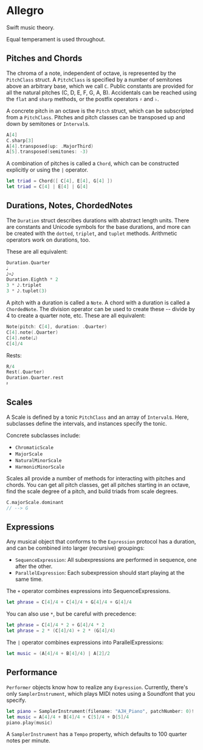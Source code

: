 # Allegro

Swift music theory.

Equal temperament is used throughout.

## Pitches and Chords

The chroma of a note, independent of octave, is represented by the `PitchClass` struct.  A `PitchClass` is specified by a number of semitones above an arbitrary base, which we call `C`.  Public constants are provided for all the natural pitches (C, D, E, F, G, A, B). Accidentals can be reached using the `flat` and `sharp` methods, or the postfix operators `♯` and `♭`.

A concrete pitch in an octave is the `Pitch` struct, which can be subscripted from a `PitchClass`.  Pitches and pitch classes can be transposed up and down by semitones or `Interval`s.

```swift
A[4]
C.sharp[3]
A[4].transposed(up: .MajorThird)
A[5].transposed(semitones: -3)
```

A combination of pitches is called a `Chord`, which can be constructed explicitly or using the `|` operator.

```swift
let triad = Chord([ C[4], E[4], G[4] ])
let triad = C[4] | E[4] | G[4]
```

## Durations, Notes, ChordedNotes

The `Duration` struct describes durations with abstract length units.  There are constants and Unicode symbols for the base durations, and more can be created with the `dotted`, `triplet`, and `tuplet` methods.  Arithmetic operators work on durations, too.  

These are all equivalent:

```swift
Duration.Quarter
𝅘𝅥
𝅘𝅥𝅮+𝅘𝅥𝅮
Duration.Eighth * 2
3 * 𝅘𝅥𝅮.triplet
3 * 𝅘𝅥𝅮.tuplet(3)
```

A pitch with a duration is called a `Note`.  A chord with a duration is called a `ChordedNote`.  The division operator can be used to create these -- divide by 4 to create a quarter note, etc.  These are all equivalent:

```swift
Note(pitch: C[4], duration: .Quarter)
C[4].note(.Quarter)
C[4].note(𝅘𝅥)
C[4]/4
```

Rests:

```swift
R/4
Rest(.Quarter)
Duration.Quarter.rest
𝄽
```

## Scales

A Scale is defined by a tonic `PitchClass` and an array of `Interval`s.  Here, subclasses define the intervals, and instances specify the tonic.

Concrete subclasses include:
* `ChromaticScale`
* `MajorScale`
* `NaturalMinorScale`
* `HarmonicMinorScale`

Scales all provide a number of methods for interacting with pitches and chords.  You can get all pitch classes, get all pitches starting in an octave, find the scale degree of a pitch, and build triads from scale degrees.

```swift
C.majorScale.dominant
// --> G
```

## Expressions

Any musical object that conforms to the `Expression` protocol has a duration, and can be combined into larger (recursive) groupings:

* `SequenceExpression`: All subexpressions are performed in sequence, one after the other.
* `ParallelExpression`: Each subexpression should start playing at the same time.

The `+` operator combines expressions into SequenceExpressions.

```swift
let phrase = C[4]/4 + C[4]/4 + G[4]/4 + G[4]/4
```

You can also use `*`, but be careful with precedence:

```swift
let phrase = C[4]/4 * 2 + G[4]/4 * 2
let phrase = 2 * (C[4]/4) + 2 * (G[4]/4)
```

The `|` operator combines expressions into ParallelExpressions:

```swift
let music = (A[4]/4 + B[4]/4) | A[2]/2
```

## Performance

`Performer` objects know how to realize any `Expression`.  Currently, there's only `SamplerInstrument`, which plays MIDI notes using a Soundfont that you specify.

```swift
let piano = SamplerInstrument(filename: "AJH_Piano", patchNumber: 0)!
let music = A[4]/4 + B[4]/4 + C[5]/4 + D[5]/4
piano.play(music)
```

A `SamplerInstrument` has a `Tempo` property, which defaults to 100 quarter notes per minute.
